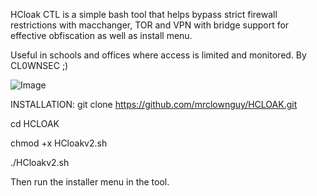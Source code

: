 HCloak CTL is a simple bash tool that helps bypass strict firewall restrictions with macchanger, TOR and VPN with bridge support for effective obfiscation as well as install menu.

Useful in schools and offices where access is limited and monitored. 
By CL0WNSEC ;)


![Image](https://github.com/user-attachments/assets/4a914141-8d77-45b0-b144-7b502fbf1eca)




INSTALLATION:
git clone https://github.com/mrclownguy/HCLOAK.git

cd HCLOAK

chmod +x HCloakv2.sh

./HCloakv2.sh

Then run the installer menu in the tool.
